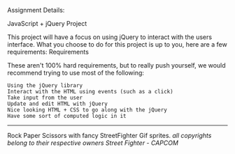 Assignment Details:

JavaScript + jQuery Project

This project will have a focus on using jQuery to interact with the users interface. What you choose to do for this project is up to you, here are a few requirements:
Requirements

These aren't 100% hard requirements, but to really push yourself, we would recommend trying to use most of the following:

    Using the jQuery library
    Interact with the HTML using events (such as a click)
    Take input from the user
    Update and edit HTML with jQuery
    Nice looking HTML + CSS to go along with the jQuery
    Have some sort of computed logic in it


*************
Rock Paper Scissors with fancy StreetFighter Gif sprites.
*all copyrights belong to their respective owners*
*Street Fighter - CAPCOM*
